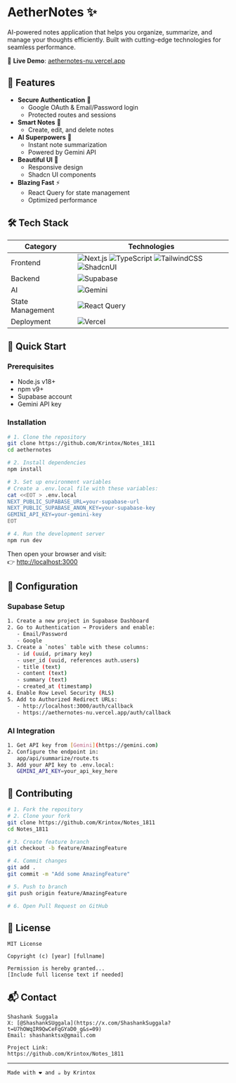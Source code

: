 # AetherNotes ✨

<!-- ![AetherNotes Banner](https://placehold.co/1200x400?text=AetherNotes+AI-Powered+Notes+App) -->

AI-powered notes application that helps you organize, summarize, and manage your thoughts efficiently. Built with cutting-edge technologies for seamless performance.

🔗 **Live Demo**: [aethernotes-nu.vercel.app](https://aethernotes-nu.vercel.app)

## 🌟 Features

- **Secure Authentication** 🔐
  - Google OAuth & Email/Password login
  - Protected routes and sessions
- **Smart Notes** 📝
  - Create, edit, and delete notes
- **AI Superpowers** 🧠
  - Instant note summarization
  - Powered by Gemini API
- **Beautiful UI** 🎨
  - Responsive design
  - Shadcn UI components
- **Blazing Fast** ⚡
  - React Query for state management
  - Optimized performance

## 🛠 Tech Stack

| Category       | Technologies                                                                 |
|----------------|------------------------------------------------------------------------------|
| Frontend       | ![Next.js](https://img.shields.io/badge/Next.js-13+-black?logo=next.js) ![TypeScript](https://img.shields.io/badge/TypeScript-4.9+-blue?logo=typescript) ![TailwindCSS](https://img.shields.io/badge/TailwindCSS-3.3+-06B6D4?logo=tailwind-css) ![ShadcnUI](https://img.shields.io/badge/ShadcnUI-0.4.0-000?logo=react) |
| Backend        | ![Supabase](https://img.shields.io/badge/Supabase-2.38.0-3ECF8E?logo=supabase) |
| AI             | ![Gemini](https://img.shields.io/badge/Gemini_API-1.0-4F46E5) |
| State Management | ![React Query](https://img.shields.io/badge/React_Query-4.29+-FF4154?logo=react-query) |
| Deployment     | ![Vercel](https://img.shields.io/badge/Vercel-Deployed-black?logo=vercel) |

## 🚀 Quick Start

### Prerequisites
- Node.js v18+
- npm v9+
- Supabase account
- Gemini API key

### Installation

```bash
# 1. Clone the repository
git clone https://github.com/Krintox/Notes_1811
cd aethernotes

# 2. Install dependencies
npm install

# 3. Set up environment variables
# Create a .env.local file with these variables:
cat <<EOT > .env.local
NEXT_PUBLIC_SUPABASE_URL=your-supabase-url
NEXT_PUBLIC_SUPABASE_ANON_KEY=your-supabase-key
GEMINI_API_KEY=your-gemini-key
EOT

# 4. Run the development server
npm run dev
```

Then open your browser and visit:  
👉 [http://localhost:3000](http://localhost:3000)

## 🔧 Configuration

### Supabase Setup
```bash
1. Create a new project in Supabase Dashboard
2. Go to Authentication → Providers and enable:
   - Email/Password
   - Google
3. Create a `notes` table with these columns:
   - id (uuid, primary key)
   - user_id (uuid, references auth.users)
   - title (text)
   - content (text)
   - summary (text)
   - created_at (timestamp)
4. Enable Row Level Security (RLS)
5. Add to Authorized Redirect URLs:
   - http://localhost:3000/auth/callback
   - https://aethernotes-nu.vercel.app/auth/callback
```

### AI Integration
```bash
1. Get API key from [Gemini](https://gemini.com)
2. Configure the endpoint in:
   app/api/summarize/route.ts
3. Add your API key to .env.local:
   GEMINI_API_KEY=your_api_key_here
```

## 🤝 Contributing

```bash
# 1. Fork the repository
# 2. Clone your fork
git clone https://github.com/Krintox/Notes_1811
cd Notes_1811

# 3. Create feature branch
git checkout -b feature/AmazingFeature

# 4. Commit changes
git add .
git commit -m "Add some AmazingFeature"

# 5. Push to branch
git push origin feature/AmazingFeature

# 6. Open Pull Request on GitHub
```

## 📜 License
```text
MIT License

Copyright (c) [year] [fullname]

Permission is hereby granted...
[Include full license text if needed]
```

## 📬 Contact
```text
Shashank Suggala 
X: [@ShashankSUggala](https://x.com/ShashankSuggala?t=U7hOWqIR9QwCeFqGYaD0_g&s=09) 
Email: shashanktsx@gmail.com

Project Link: 
https://github.com/Krintox/Notes_1811
```

---

```text
Made with ❤️ and ☕ by Krintox
```